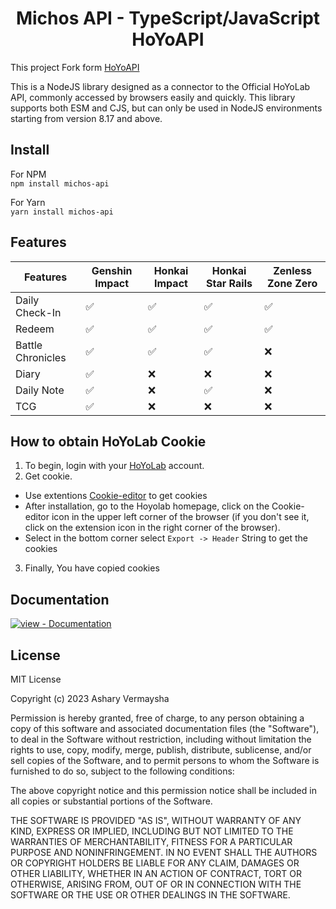 <div align="center">
  <h1>Michos API - TypeScript/JavaScript HoYoAPI</h1>
</div>

This project Fork form [HoYoAPI](https://github.com/vermaysha/hoyoapi)

This is a NodeJS library designed as a connector to the Official HoYoLab API, commonly accessed by browsers easily and quickly. This library supports both ESM and CJS, but can only be used in NodeJS environments starting from version 8.17 and above.

## Install

For NPM <br/>
`npm install michos-api`

For Yarn <br/>
`yarn install michos-api`

## Features

| Features          | Genshin Impact     | Honkai Impact      | Honkai Star Rails  | Zenless Zone Zero  |
| ----------------- | ------------------ | ------------------ | ------------------ | ------------------ |
| Daily Check-In    | :white_check_mark: | :white_check_mark: | :white_check_mark: | :white_check_mark: |
| Redeem            | :white_check_mark: | :white_check_mark: | :white_check_mark: | :white_check_mark: |
| Battle Chronicles | :white_check_mark: | :white_check_mark: | :white_check_mark: | :x:                |
| Diary             | :white_check_mark: | :x:                | :x:                | :x:                |
| Daily Note        | :white_check_mark: | :x:                | :white_check_mark: | :x:                |
| TCG               | :white_check_mark: | :x:                | :x:                | :x:                |

## How to obtain HoYoLab Cookie

1. To begin, login with your [HoYoLab](https://www.hoyolab.com/home) account.
2. Get cookie.
 - Use extentions [Cookie-editor](https://chromewebstore.google.com/detail/cookie-editor/hlkenndednhfkekhgcdicdfddnkalmdm) to get cookies
 - After installation, go to the Hoyolab homepage, click on the Cookie-editor icon in the upper left corner of the browser (if you don't see it, click on the extension icon in the right corner of the browser).
 - Select in the bottom corner select `Export -> Header` String to get the cookies
3. Finally, You have copied cookies

## Documentation

[![view - Documentation](https://img.shields.io/badge/view-Documentation-blue?style=for-the-badge)](https://vanlinh1602.github.io/michos-api/ 'Go to project documentation')

## License

MIT License

Copyright (c) 2023 Ashary Vermaysha

Permission is hereby granted, free of charge, to any person obtaining a copy
of this software and associated documentation files (the "Software"), to deal
in the Software without restriction, including without limitation the rights
to use, copy, modify, merge, publish, distribute, sublicense, and/or sell
copies of the Software, and to permit persons to whom the Software is
furnished to do so, subject to the following conditions:

The above copyright notice and this permission notice shall be included in all
copies or substantial portions of the Software.

THE SOFTWARE IS PROVIDED "AS IS", WITHOUT WARRANTY OF ANY KIND, EXPRESS OR
IMPLIED, INCLUDING BUT NOT LIMITED TO THE WARRANTIES OF MERCHANTABILITY,
FITNESS FOR A PARTICULAR PURPOSE AND NONINFRINGEMENT. IN NO EVENT SHALL THE
AUTHORS OR COPYRIGHT HOLDERS BE LIABLE FOR ANY CLAIM, DAMAGES OR OTHER
LIABILITY, WHETHER IN AN ACTION OF CONTRACT, TORT OR OTHERWISE, ARISING FROM,
OUT OF OR IN CONNECTION WITH THE SOFTWARE OR THE USE OR OTHER DEALINGS IN THE
SOFTWARE.
